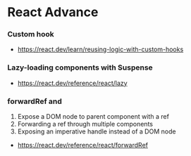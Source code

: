 # React Advance

### Custom hook
- https://react.dev/learn/reusing-logic-with-custom-hooks

### Lazy-loading components with Suspense
- https://react.dev/reference/react/lazy

### forwardRef and 
1. Expose a DOM node to parent component with a ref
2. Forwarding a ref through multiple components
3. Exposing an imperative handle instead of a DOM node 
- https://react.dev/reference/react/forwardRef
